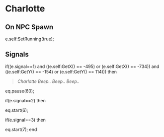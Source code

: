 # Charlotte
## On NPC Spawn

e.self:SetRunning(true);
## Signals

if((e.signal==1) and ((e.self:GetX() == -495) or (e.self:GetX() == -734)) and ((e.self:GetY() == -154) or (e.self:GetY() == 114))) then


>*Charlotte Beep.. Beep.. Beep..*


eq.pause(60);

if(e.signal==2) then


eq.start(6);

if(e.signal==3) then


eq.start(7);
end






